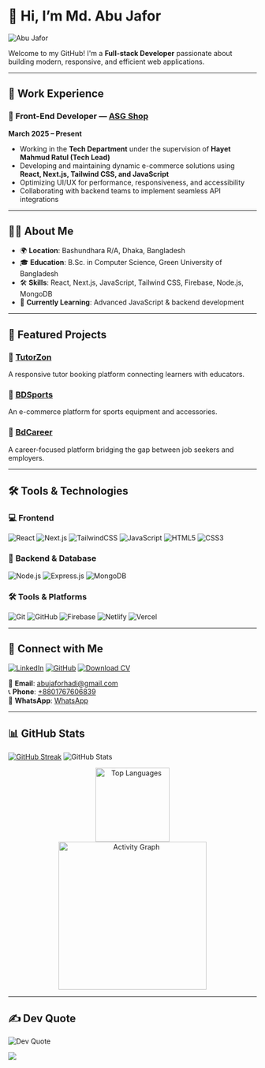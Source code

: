 # 👋 Hi, I’m **Md. Abu Jafor**  
![Abu Jafor](https://github.com/user-attachments/assets/a8f3df3f-3d58-4a0c-ba8d-3a694ac1206e)

Welcome to my GitHub! I'm a **Full-stack Developer** passionate about building modern, responsive, and efficient web applications.

---

## 💼 Work Experience  

### 🚀 Front-End Developer — [**ASG Shop**](https://www.asgshop.ai/)  
**March 2025 – Present**  
- Working in the **Tech Department** under the supervision of **Hayet Mahmud Ratul (Tech Lead)**  
- Developing and maintaining dynamic e-commerce solutions using **React, Next.js, Tailwind CSS, and JavaScript**  
- Optimizing UI/UX for performance, responsiveness, and accessibility  
- Collaborating with backend teams to implement seamless API integrations

---

## 👨‍💻 About Me  

- 🌍 **Location**: Bashundhara R/A, Dhaka, Bangladesh  
- 🎓 **Education**: B.Sc. in Computer Science, Green University of Bangladesh  
- 🛠️ **Skills**: React, Next.js, JavaScript, Tailwind CSS, Firebase, Node.js, MongoDB  
- 🌱 **Currently Learning**: Advanced JavaScript & backend development  

---

## 🚀 Featured Projects  

### 🔹 [**TutorZon**](https://tutorzen.abujafor.me/)  
A responsive tutor booking platform connecting learners with educators.  

### 🔹 [**BDSports**](https://bdsports.abujafor.me/)  
An e-commerce platform for sports equipment and accessories.  

### 🔹 [**BdCareer**](https://career.abujafor.me/)  
A career-focused platform bridging the gap between job seekers and employers.  

---

## 🛠️ Tools & Technologies  

### 💻 **Frontend**  
![React](https://img.shields.io/badge/React-20232A?style=for-the-badge&logo=react&logoColor=61DAFB)  ![Next.js](https://img.shields.io/badge/Next.js-000000?style=for-the-badge&logo=nextdotjs&logoColor=white)  ![TailwindCSS](https://img.shields.io/badge/TailwindCSS-38B2AC?style=for-the-badge&logo=tailwind-css&logoColor=white)  ![JavaScript](https://img.shields.io/badge/JavaScript-F7DF1E?style=for-the-badge&logo=javascript&logoColor=black)  ![HTML5](https://img.shields.io/badge/HTML5-E34F26?style=for-the-badge&logo=html5&logoColor=white)  ![CSS3](https://img.shields.io/badge/CSS3-1572B6?style=for-the-badge&logo=css3&logoColor=white)  

### 🧩 **Backend & Database**  
![Node.js](https://img.shields.io/badge/Node.js-43853D?style=for-the-badge&logo=node-dot-js&logoColor=white)  ![Express.js](https://img.shields.io/badge/Express.js-000000?style=for-the-badge&logo=express&logoColor=white)  ![MongoDB](https://img.shields.io/badge/MongoDB-47A248?style=for-the-badge&logo=mongodb&logoColor=white)  

### 🛠️ **Tools & Platforms**  
![Git](https://img.shields.io/badge/Git-F05032?style=for-the-badge&logo=git&logoColor=white)  ![GitHub](https://img.shields.io/badge/GitHub-181717?style=for-the-badge&logo=github&logoColor=white)  ![Firebase](https://img.shields.io/badge/Firebase-FFCA28?style=for-the-badge&logo=firebase&logoColor=black)  ![Netlify](https://img.shields.io/badge/Netlify-00C7B7?style=for-the-badge&logo=netlify&logoColor=white)  ![Vercel](https://img.shields.io/badge/Vercel-000000?style=for-the-badge&logo=vercel&logoColor=white)  

---

## 🔗 Connect with Me  

[![LinkedIn](https://img.shields.io/badge/LinkedIn-0077B5?style=for-the-badge&logo=linkedin&logoColor=white)](https://www.linkedin.com/in/abujaforhadi/)  [![GitHub](https://img.shields.io/badge/GitHub-181717?style=for-the-badge&logo=github&logoColor=white)](https://github.com/abujaforhadi/)  [![Download CV](https://img.shields.io/badge/Download%20CV-4285F4?style=for-the-badge&logo=google-drive&logoColor=white)](https://github.com/user-attachments/files/19608021/Resume_Abu_Jafor.pdf)  

📧 **Email**: [abujaforhadi@gmail.com](mailto:abujaforhadi@gmail.com)  
📞 **Phone**: [+8801767606839](tel:+8801767606839)  
💬 **WhatsApp**: [WhatsApp](https://wa.me/8801767606839)

---

## 📊 GitHub Stats  

<a href="https://git.io/streak-stats"><img src="https://streak-stats.demolab.com?user=abujaforhadi&theme=dark&hide_border=true&date_format=M%20j%5B%2C%20Y%5D" alt="GitHub Streak" /></a>
![GitHub Stats](https://github-readme-stats.vercel.app/api?username=abujaforhadi&show_icons=true&theme=radical)  

<div align="center">
  <img src="https://github-readme-stats.vercel.app/api/top-langs?username=abujaforhadi&layout=compact&card_width=320&langs_count=5&theme=dracula&hide_border=true" height="150" alt="Top Languages" />
  <br />
  <img src="https://github-readme-activity-graph.vercel.app/graph?username=abujaforhadi&theme=react&area=true&radius=16" height="300" alt="Activity Graph" />
</div>  

---

## ✍️ Dev Quote  
![Dev Quote](https://quotes-github-readme.vercel.app/api?type=vertical&theme=dark)  

[![](https://visitcount.itsvg.in/api?id=abujaforhadi&label=Profile%20Views&pretty=false)](https://visitcount.itsvg.in)
